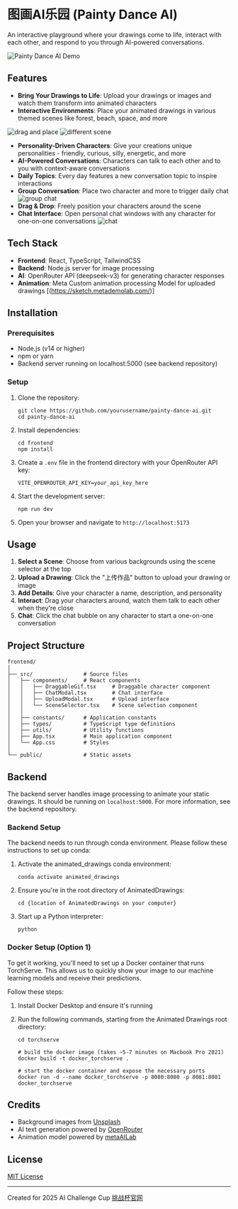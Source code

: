 # 图画AI乐园 (Painty Dance AI)

An interactive playground where your drawings come to life, interact with each other, and respond to you through AI-powered conversations.

![Painty Dance AI Demo](https://www.youtube.com/watch?v=dVhpT-ZqagE)

## Features

- **Bring Your Drawings to Life**: Upload your drawings or images and watch them transform into animated characters
- **Interactive Environments**: Place your animated drawings in various themed scenes like forest, beach, space, and more

![drag and place](./ct.gif)
![different scene](./image1.jpg)
- **Personality-Driven Characters**: Give your creations unique personalities - friendly, curious, silly, energetic, and more
- **AI-Powered Conversations**: Characters can talk to each other and to you with context-aware conversations
- **Daily Topics**: Every day features a new conversation topic to inspire interactions
- **Group Conversation**: Place two character and more to trigger daily chat
![group chat](./image2.png)
- **Drag & Drop**: Freely position your characters around the scene
- **Chat Interface**: Open personal chat windows with any character for one-on-one conversations
![chat](./image.png)
## Tech Stack

- **Frontend**: React, TypeScript, TailwindCSS
- **Backend**: Node.js server for image processing
- **AI**: OpenRouter API (deepseek-v3) for generating character responses
- **Animation**: Meta Custom animation processing Model for uploaded drawings [(https://sketch.metademolab.com/)]

## Installation

### Prerequisites

- Node.js (v14 or higher)
- npm or yarn
- Backend server running on localhost:5000 (see backend repository)

### Setup

1. Clone the repository:
   ```
   git clone https://github.com/yourusername/painty-dance-ai.git
   cd painty-dance-ai
   ```

2. Install dependencies:
   ```
   cd frontend
   npm install
   ```

3. Create a `.env` file in the frontend directory with your OpenRouter API key:
   ```
   VITE_OPENROUTER_API_KEY=your_api_key_here
   ```

4. Start the development server:
   ```
   npm run dev
   ```

5. Open your browser and navigate to `http://localhost:5173`

## Usage

1. **Select a Scene**: Choose from various backgrounds using the scene selector at the top
2. **Upload a Drawing**: Click the "上传作品" button to upload your drawing or image
3. **Add Details**: Give your character a name, description, and personality
4. **Interact**: Drag your characters around, watch them talk to each other when they're close
5. **Chat**: Click the chat bubble on any character to start a one-on-one conversation

## Project Structure

```
frontend/
│
├── src/                # Source files
│   ├── components/     # React components
│   │   ├── DraggableGif.tsx     # Draggable character component
│   │   ├── ChatModal.tsx        # Chat interface
│   │   ├── UploadModal.tsx      # Upload interface 
│   │   └── SceneSelector.tsx    # Scene selection component
│   │
│   ├── constants/      # Application constants
│   ├── types/          # TypeScript type definitions
│   ├── utils/          # Utility functions
│   ├── App.tsx         # Main application component
│   └── App.css         # Styles
│
└── public/             # Static assets
```

## Backend

The backend server handles image processing to animate your static drawings. It should be running on `localhost:5000`. For more information, see the backend repository.

### Backend Setup

The backend needs to run through conda environment. Please follow these instructions to set up conda:

1. Activate the animated_drawings conda environment:
   ```
   conda activate animated_drawings
   ```

2. Ensure you're in the root directory of AnimatedDrawings:
   ```
   cd {location of AnimatedDrawings on your computer}
   ```

3. Start up a Python interpreter:
   ```
   python
   ```

### Docker Setup (Option 1)

To get it working, you'll need to set up a Docker container that runs TorchServe. This allows us to quickly show your image to our machine learning models and receive their predictions.

Follow these steps:

1. Install Docker Desktop and ensure it's running
2. Run the following commands, starting from the Animated Drawings root directory:

   ```
   cd torchserve

   # build the docker image (takes ~5-7 minutes on Macbook Pro 2021)
   docker build -t docker_torchserve .

   # start the docker container and expose the necessary ports
   docker run -d --name docker_torchserve -p 8080:8080 -p 8081:8081 docker_torchserve
   ```

## Credits

- Background images from [Unsplash](https://unsplash.com/)
- AI text generation powered by [OpenRouter](https://openrouter.ai/)
- Animation model powered by [metaAILab](https://sketch.metademolab.com/#)
## License

[MIT License](LICENSE)

---

Created for 2025 AI Challenge Cup [挑战杯官网](https://www.tiaozhanbei.net/)
